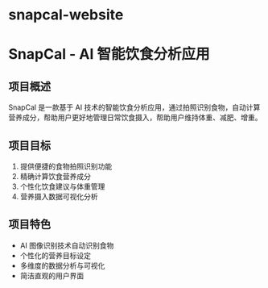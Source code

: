 # snapcal-website

# SnapCal - AI 智能饮食分析应用

## 项目概述
SnapCal 是一款基于 AI 技术的智能饮食分析应用，通过拍照识别食物，自动计算营养成分，帮助用户更好地管理日常饮食摄入，帮助用户维持体重、减肥、增重。

## 项目目标
1. 提供便捷的食物拍照识别功能
2. 精确计算饮食营养成分
3. 个性化饮食建议与体重管理
4. 营养摄入数据可视化分析

## 项目特色
- AI 图像识别技术自动识别食物
- 个性化的营养目标设定
- 多维度的数据分析与可视化
- 简洁直观的用户界面

